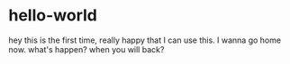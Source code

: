 # hello-world
hey this is the first time, really happy that I can use this.
I wanna go home now.
what's happen?
when you will back?
